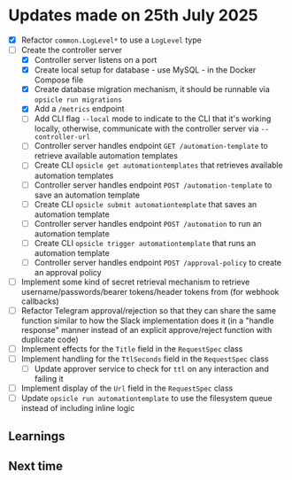 # Updates made on 25th July 2025

- [x] Refactor `common.LogLevel*` to use a `LogLevel` type
- [ ] Create the controller server
  - [x] Controller server listens on a port
  - [x] Create local setup for database - use MySQL - in the Docker Compose file
  - [x] Create database migration mechanism, it should be runnable via `opsicle run migrations`
  - [x] Add a `/metrics` endpoint
  - [ ] Add CLI flag `--local` mode to indicate to the CLI that it's working locally, otherwise, communicate with the controller server via `--controller-url`
  - [ ] Controller server handles endpoint `GET /automation-template` to retrieve available automation templates
  - [ ] Create CLI `opsicle get automationtemplates` that retrieves available automation templates
  - [ ] Controller server handles endpoint `POST /automation-template` to save an automation template
  - [ ] Create CLI `opsicle submit automationtemplate` that saves an automation template
  - [ ] Controller server handles endpoint `POST /automation` to run an automation template
  - [ ] Create CLI `opsicle trigger automationtemplate` that runs an automation template
  - [ ] Controller server handles endpoint `POST /approval-policy` to create an approval policy
- [ ] Implement some kind of secret retrieval mechanism to retrieve username/passwords/bearer tokens/header tokens from (for webhook callbacks)
- [ ] Refactor Telegram approval/rejection so that they can share the same function similar to how the Slack implementation does it (in a "handle response" manner instead of an explicit approve/reject function with duplicate code)
- [ ] Implement effects for the `Title` field in the `RequestSpec` class
- [ ] Implement handling for the `TtlSeconds` field in the `RequestSpec` class
  - [ ] Update approver service to check for `ttl` on any interaction and failing it
- [ ] Implement display of the `Url` field in the `RequestSpec` class
- [ ] Update `opsicle run automationtemplate` to use the filesystem queue instead of including inline logic

## Learnings

## Next time
